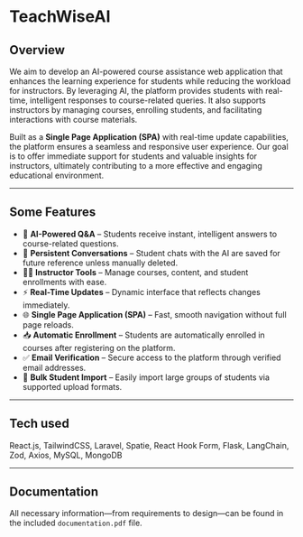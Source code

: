 # TeachWiseAI

## Overview  
We aim to develop an AI-powered course assistance web application that enhances the learning experience for students while reducing the workload for instructors. By leveraging AI, the platform provides students with real-time, intelligent responses to course-related queries. It also supports instructors by managing courses, enrolling students, and facilitating interactions with course materials.

Built as a **Single Page Application (SPA)** with real-time update capabilities, the platform ensures a seamless and responsive user experience. Our goal is to offer immediate support for students and valuable insights for instructors, ultimately contributing to a more effective and engaging educational environment.

---

## Some Features

- 🤖 **AI-Powered Q&A** – Students receive instant, intelligent answers to course-related questions.
- 💬 **Persistent Conversations** – Student chats with the AI are saved for future reference unless manually deleted.
- 🧑‍🏫 **Instructor Tools** – Manage courses, content, and student enrollments with ease.
- ⚡ **Real-Time Updates** – Dynamic interface that reflects changes immediately.
- 🌐 **Single Page Application (SPA)** – Fast, smooth navigation without full page reloads.
- 📥 **Automatic Enrollment** – Students are automatically enrolled in courses after registering on the platform.
- ✅ **Email Verification** – Secure access to the platform through verified email addresses.
- 📂 **Bulk Student Import** – Easily import large groups of students via supported upload formats.

---

## Tech used

React.js, TailwindCSS, Laravel, Spatie, React Hook Form, Flask, LangChain, Zod, Axios, MySQL, MongoDB

---

## Documentation

All necessary information—from requirements to design—can be found in the included `documentation.pdf` file.
